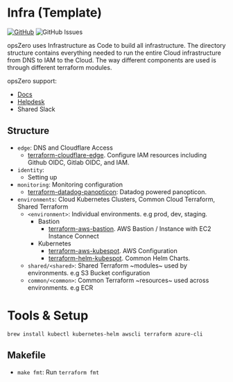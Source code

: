 # Infra (Template)

[![GitHub](https://img.shields.io/github/stars/opszero/template-infra?style=social)](https://github.com/opszero/template-infra)
![GitHub Issues](https://img.shields.io/github/issues/opszero/template-infra)

opsZero uses Infrastructure as Code to build all infrastructure. The directory
structure contains everything needed to run the entire Cloud infrastructure from
DNS to IAM to the Cloud. The way different components are used is through
different terraform modules.

opsZero support:

- [Docs](https://docs.opszero.com)
- [Helpdesk](https://support.opszero.com)
- Shared Slack

## Structure

- `edge`: DNS and Cloudflare Access
  - [terraform-cloudflare-edge](https://github.com/opszero/terraform-aws-mrmgr). Configure IAM resources including Github OIDC, Gitlab OIDC, and IAM.
- `identity`:
  - Setting up
- `monitoring`: Monitoring configuration
  - [terraform-datadog-panopticon](https://github.com/opszero/terraform-datadog-panopticon): Datadog powered panopticon.
- `environments`: Cloud Kubernetes Clusters, Common Cloud Terraform, Shared Terraform
  - `<environment>`: Individual environments. e.g prod, dev, staging.
    - Bastion
      - [terraform-aws-bastion](https://github.com/opszero/terraform-aws-bastion). AWS Bastion / Instance with EC2 Instance Connect
    - Kubernetes
      - [terraform-aws-kubespot](https://github.com/opszero/terraform-aws-kubespot). AWS Configuration
      - [terraform-helm-kubespot](https://github.com/opszero/terraform-helm-kubespot). Common Helm Charts.
  - `shared/<shared>`: Shared Terraform ~modules~ used by environments. e.g S3 Bucket configuration
  - `common/<common>`: Common Terraform ~resources~ used across environments. e.g ECR

# Tools & Setup

```
brew install kubectl kubernetes-helm awscli terraform azure-cli
```

## Makefile

- `make fmt`: Run `terraform fmt`
